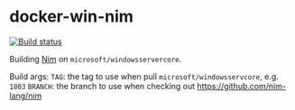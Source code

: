 # docker-win-nim

[![Build status](https://ci.appveyor.com/api/projects/status/dafe5co3497b3smx/branch/master?svg=true)](https://ci.appveyor.com/project/metasyn/nim-servercore/branch/master)

Building [Nim](https://nim-lang.org/) on `microsoft/windowsservercore`.

Build args:
    `TAG`: the tag to use when pull `microsoft/windowsservcore`, e.g. `1803`
    `BRANCH`: the branch to use when checking out https://github.com/nim-lang/nim
